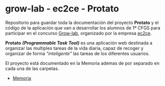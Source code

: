 # grow-lab - ec2ce - Protato

Repositorio para guardar toda la documentación del proyecto **Protato** y el código de la aplicación que van a desarrollar los alumnos de 1º CFGS para participar en el concurso [Grow-lab](http://www.ec2ce.com/grow-lab-2/), organizado por la empresa [ec2ce](http://www.ec2ce.com).

**Protato** ***(Programmable Task Tool)*** es una aplicación web destinada a organizar las multiples tareas de la vida diaria, capaz de recoger y organizar de forma *"inteligente"* las tareas de los diferentes usuarios. 

El proyecto está documentado en la Memoria ademas de por separado en cada una de las carpetas.

* [Memoria](memoria.pdf)

